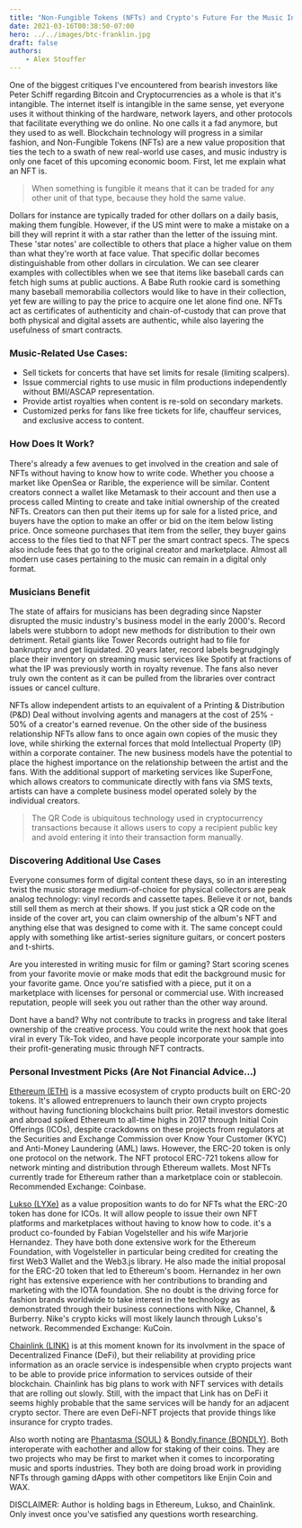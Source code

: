 ```yaml
---
title: "Non-Fungible Tokens (NFTs) and Crypto's Future For the Music Industry"
date: 2021-03-16T00:38:50-07:00
hero: ../../images/btc-franklin.jpg
draft: false
authors:
    - Alex Stouffer
---
```


One of the biggest critiques I've encountered from bearish investors like Peter Schiff regarding Bitcoin and Cryptocurrencies as a whole is that it's intangible. The internet itself is intangible in the same sense, yet everyone uses it without thinking of the hardware, network layers, and other protocols that facilitate everything we do online. No one calls it a fad anymore, but they used to as well. Blockchain technology will progress in a similar fashion, and Non-Fungible Tokens (NFTs) are a new value proposition that ties the tech to a swath of new real-world use cases, and music industry is only one facet of this upcoming economic boom. First, let me explain what an NFT is.

> When something is fungible it means that it can be traded for any other unit of that type, because they hold the same value. 

Dollars for instance are typically traded for other dollars on a daily basis, making them fungible. However, if the US mint were to make a mistake on a bill they will reprint it with a star rather than the letter of the issuing mint. These 'star notes' are collectible to others that place a higher value on them than what they're worth at face value. That specific dollar becomes distinguishable from other dollars in circulation. We can see clearer examples with collectibles when we see that items like baseball cards can fetch high sums at public auctions. A Babe Ruth rookie card is something many baseball memorabilia collectors would like to have in their collection, yet few are willing to pay the price to acquire one let alone find one. NFTs act as certificates of authenticity and chain-of-custody that can prove that both physical and digital assets are authentic, while also layering the usefulness of smart contracts.

### Music-Related Use Cases:
- Sell tickets for concerts that have set limits for resale (limiting scalpers). 
- Issue commercial rights to use music in film productions independently without BMI/ASCAP representation.
- Provide artist royalties when content is re-sold on secondary markets.
- Customized perks for fans like free tickets for life, chauffeur services, and exclusive access to content.

### How Does It Work?
There's already a few avenues to get involved in the creation and sale of NFTs without having to know how to write code. Whether you choose a market like OpenSea or Rarible, the experience will be similar. Content creators connect a wallet like Metamask to their account and then use a process called Minting to create and take initial ownership of the created NFTs. Creators can then put their items up for sale for a listed price, and buyers have the option to make an offer or bid on the item below listing price. Once someone purchases that item from the seller, they buyer gains access to the files tied to that NFT per the smart contract specs. The specs also include fees that go to the original creator and marketplace. Almost all modern use cases pertaining to the music can remain in a digital only format.

### Musicians Benefit
The state of affairs for musicians has been degrading since Napster disrupted the music industry's business model in the early 2000's. Record labels were stubborn to adopt new methods for distribution to their own detriment. Retail giants like Tower Records outright had to file for bankruptcy and get liquidated. 20 years later, record labels begrudgingly place their inventory on streaming music services like Spotify at fractions of what the IP was previously worth in royalty revenue. The fans also never truly own the content as it can be pulled from the libraries over contract issues or cancel culture.

NFTs allow independent artists to an equivalent of a Printing & Distribution (P&D) Deal without involving agents and managers at the cost of 25% - 50% of a creator's earned revenue. On the other side of the business relationship NFTs allow fans to once again own copies of the music they love, while shirking the external forces that mold Intellectual Property (IP) within a corporate container. The new business models have the potential to place the highest importance on the relationship between the artist and the fans. With the additional support of marketing services like SuperFone, which allows creators to communicate directly with fans via SMS texts, artists can have a complete business model operated solely by the individual creators.

> The QR Code is ubiquitous technology used in cryptocurrency transactions because it allows users to copy a recipient public key and avoid entering it into their transaction form manually.

### Discovering Additional Use Cases
Everyone consumes form of digital content these days, so in an interesting twist the music storage medium-of-choice for physical collectors are peak analog technology: vinyl records and cassette tapes. Believe it or not, bands still sell them as merch at their shows. If you just stick a QR code on the inside of the cover art, you can claim ownership of the album's NFT and anything else that was designed to come with it. The same concept could apply with something like artist-series signiture guitars, or concert posters and t-shirts. 

Are you interested in writing music for film or gaming? Start scoring scenes from your favorite movie or make mods that edit the background music for your favorite game. Once you're satisfied with a piece, put it on a marketplace with licenses for personal or commercial use. With increased reputation, people will seek you out rather than the other way around.

Dont have a band? Why not contribute to tracks in progress and take literal ownership of the creative process. You could write the next hook that goes viral in every Tik-Tok video, and have people incorporate your sample into their profit-generating music through NFT contracts. 

### Personal Investment Picks (Are Not Financial Advice...)

[Ethereum (ETH)](https://ethereum.org/en/) is a massive ecosystem of crypto products built on ERC-20 tokens. It's allowed entreprenuers to launch their own crypto projects without having functioning blockchains built prior. Retail investors domestic and abroad spiked Ethereum to all-time highs in 2017 through Initial Coin Offerings (ICOs), despite crackdowns on these projects from regulators at the Securities and Exchange Commission over Know Your Customer (KYC) and Anti-Money Laundering (AML) laws. However, the ERC-20 token is only one protocol on the network. The NFT protocol ERC-721 tokens allow for network minting and distribution through Ethereum wallets. Most NFTs currently trade for Ethereum rather than a marketplace coin or stablecoin. Recommended Exchange: Coinbase.

[Lukso (LYXe)](https://www.lukso.network/) as a value proposition wants to do for NFTs what the ERC-20 token has done for ICOs. It will allow people to issue their own NFT platforms and marketplaces without having to know how to code. it's a product co-founded by Fabian Vogelsteller and his wife Marjorie Hernandez. They have both done extensive work for the Ethereum Foundation, with Vogelsteller in particular being credited for creating the first Web3 Wallet and the Web3.js library. He also made the initial proposal for the ERC-20 token that led to Ethereum's boom. Hernandez in her own right has extensive experience with her contributions to branding and marketing with the IOTA foundation. She no doubt is the driving force for fashion brands worldwide to take interest in the technology as demonstrated through their business connections with Nike, Channel, & Burberry. Nike's crypto kicks will most likely launch through Lukso's network. Recommended Exchange: KuCoin.

[Chainlink (LINK)](https://chain.link/) is at this moment known for its involvment in the space of Decentralized Finance (DeFi), but their reliability at providing price information as an oracle service is indespensible when crypto projects want to be able to provide price information to services outside of their blockchain. Chainlink has big plans to work with NFT services with details that are rolling out slowly. Still, with the impact that Link has on DeFi it seems highly probable that the same services will be handy for an adjacent crypto sector. There are even DeFi-NFT projects that provide things like insurance for crypto trades.

Also worth noting are [Phantasma (SOUL)](https://phantasma.io/home) & [Bondly.finance (BONDLY)](https://bondly.finance/). Both interoperate with eachother and allow for staking of their coins. They are two projects who may be first to market when it comes to incorporating music and sports industries. They both are doing broad work in providing NFTs through gaming dApps with other competitors like Enjin Coin and WAX. 

DISCLAIMER: Author is holding bags in Ethereum, Lukso, and Chainlink. Only invest once you've satisfied any questions worth researching.